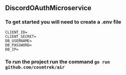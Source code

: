 ## DiscordOAuthMicroservice

### To get started you will need to create a .env file

```env
CLIENT_ID=
CLIENT_SECRET=
DB_USERNAME=
DB_PASSWORD=
DB_IP=
```

### To run the project run the command ``go run github.com/cosmtrek/air``